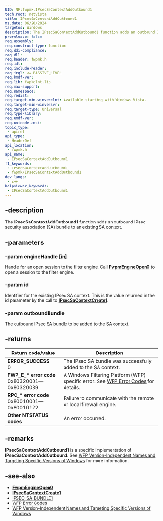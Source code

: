 ```yaml
---
UID: NF:fwpmk.IPsecSaContextAddOutbound1
tech.root: netvista
title: IPsecSaContextAddOutbound1
ms.date: 06/20/2024
targetos: Windows
description: The IPsecSaContextAddOutbound1 function adds an outbound IPsec security association (SA) bundle to an existing SA context.
prerelease: false
req.assembly: 
req.construct-type: function
req.ddi-compliance: 
req.dll: 
req.header: fwpmk.h
req.idl: 
req.include-header: 
req.irql: <= PASSIVE_LEVEL
req.kmdf-ver: 
req.lib: fwpkclnt.lib
req.max-support: 
req.namespace: 
req.redist: 
req.target-min-winverclnt: Available starting with Windows Vista.
req.target-min-winversvr: 
req.target-type: Universal
req.type-library: 
req.umdf-ver: 
req.unicode-ansi: 
topic_type:
 - apiref
api_type:
 - HeaderDef
api_location:
 - fwpmk.h
api_name:
 - IPsecSaContextAddOutbound1
f1_keywords:
 - IPsecSaContextAddOutbound1
 - fwpmk/IPsecSaContextAddOutbound1
dev_langs:
 - c++
helpviewer_keywords:
 - IPsecSaContextAddOutbound1
---
```


## -description

The **IPsecSaContextAddOutbound1** function adds an outbound IPsec security association (SA) bundle to an existing SA context.

## -parameters

### -param engineHandle [in]

Handle for an open session to the filter engine. Call **[FwpmEngineOpen0](nf-fwpmk-fwpmengineopen0.md)** to open a session to the filter engine.

### -param id

Identifier for the existing IPsec SA context. This is the value returned in the id parameter by the call to **[IPsecSaContextCreate1](nf-fwpmk-ipsecsacontextcreate1.md)**.

### -param outboundBundle

The outbound IPsec SA bundle to be added to the SA context.

## -returns

| Return code/value | Description |
|---|---|
| **ERROR_SUCCESS**<br>0 | The IPsec SA bundle was successfully added to the SA context. |
| **FWP_E_\* error code**<br>0x80320001—0x80320039 | A Windows Filtering Platform (WFP) specific error. See [WFP Error Codes](/windows/win32/fwp/wfp-error-codes) for details. |
| **RPC_\* error code**<br>0x80010001—0x80010122 | Failure to communicate with the remote or local firewall engine. |
| **Other NTSTATUS codes** | An error occurred. |

## -remarks

**IPsecSaContextAddOutbound1** is a specific implementation of **IPsecSaContextAddOutbound**. See [WFP Version-Independent Names and Targeting Specific Versions of Windows](/windows/desktop/FWP/wfp-version-independent-names-and-targeting-specific-versions-of-windows) for more information.

## -see-also

- **[FwpmEngineOpen0](nf-fwpmk-fwpmengineopen0.md)**
- **[IPsecSaContextCreate1](nf-fwpmk-ipsecsacontextcreate1.md)**
- [IPSEC_SA_BUNDLE1](/windows/desktop/api/ipsectypes/ns-ipsectypes-ipsec_sa_bundle1)
- [WFP Error Codes](/windows/win32/fwp/wfp-error-codes)
- [WFP Version-Independent Names and Targeting Specific Versions of Windows](/windows/desktop/FWP/wfp-version-independent-names-and-targeting-specific-versions-of-windows)
